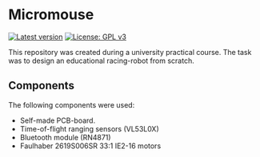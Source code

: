 # Micromouse
[![Latest version](https://img.shields.io/github/v/release/olneumann/micromouse?include_prereleases)](https://github.com/olneumann/micromouse/releases) [![License: GPL v3](https://img.shields.io/badge/License-GPLv3-blue.svg)](https://www.gnu.org/licenses/gpl-3.0)

This repository was created during a university practical course. The task was to design an educational racing-robot from scratch. 

## Components

The following components were used:

* Self-made PCB-board.
* Time-of-flight ranging sensors (VL53L0X)
* Bluetooth module (RN4871)
* Faulhaber 2619S006SR 33:1 IE2-16 motors
